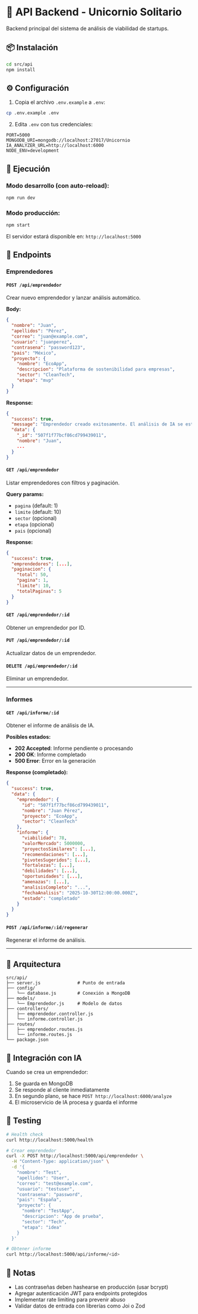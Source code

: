 # 🚀 API Backend - Unicornio Solitario

Backend principal del sistema de análisis de viabilidad de startups.

## 📦 Instalación

```bash
cd src/api
npm install
```

## ⚙️ Configuración

1. Copia el archivo `.env.example` a `.env`:
```bash
cp .env.example .env
```

2. Edita `.env` con tus credenciales:
```env
PORT=5000
MONGODB_URI=mongodb://localhost:27017/Unicornio
IA_ANALYZER_URL=http://localhost:6000
NODE_ENV=development
```

## 🚀 Ejecución

### Modo desarrollo (con auto-reload):
```bash
npm run dev
```

### Modo producción:
```bash
npm start
```

El servidor estará disponible en: `http://localhost:5000`

## 📡 Endpoints

### **Emprendedores**

#### `POST /api/emprendedor`
Crear nuevo emprendedor y lanzar análisis automático.

**Body:**
```json
{
  "nombre": "Juan",
  "apellidos": "Pérez",
  "correo": "juan@example.com",
  "usuario": "juanperez",
  "contrasena": "password123",
  "pais": "México",
  "proyecto": {
    "nombre": "EcoApp",
    "descripcion": "Plataforma de sostenibilidad para empresas",
    "sector": "CleanTech",
    "etapa": "mvp"
  }
}
```

**Response:**
```json
{
  "success": true,
  "message": "Emprendedor creado exitosamente. El análisis de IA se está procesando.",
  "data": {
    "_id": "507f1f77bcf86cd799439011",
    "nombre": "Juan",
    ...
  }
}
```

#### `GET /api/emprendedor`
Listar emprendedores con filtros y paginación.

**Query params:**
- `pagina` (default: 1)
- `limite` (default: 10)
- `sector` (opcional)
- `etapa` (opcional)
- `pais` (opcional)

**Response:**
```json
{
  "success": true,
  "emprendedores": [...],
  "paginacion": {
    "total": 50,
    "pagina": 1,
    "limite": 10,
    "totalPaginas": 5
  }
}
```

#### `GET /api/emprendedor/:id`
Obtener un emprendedor por ID.

#### `PUT /api/emprendedor/:id`
Actualizar datos de un emprendedor.

#### `DELETE /api/emprendedor/:id`
Eliminar un emprendedor.

---

### **Informes**

#### `GET /api/informe/:id`
Obtener el informe de análisis de IA.

**Posibles estados:**
- **202 Accepted**: Informe pendiente o procesando
- **200 OK**: Informe completado
- **500 Error**: Error en la generación

**Response (completado):**
```json
{
  "success": true,
  "data": {
    "emprendedor": {
      "id": "507f1f77bcf86cd799439011",
      "nombre": "Juan Pérez",
      "proyecto": "EcoApp",
      "sector": "CleanTech"
    },
    "informe": {
      "viabilidad": 78,
      "valorMercado": 5000000,
      "proyectosSimilares": [...],
      "recomendaciones": [...],
      "pivotesSugeridos": [...],
      "fortalezas": [...],
      "debilidades": [...],
      "oportunidades": [...],
      "amenazas": [...],
      "analisisCompleto": "...",
      "fechaAnalisis": "2025-10-30T12:00:00.000Z",
      "estado": "completado"
    }
  }
}
```

#### `POST /api/informe/:id/regenerar`
Regenerar el informe de análisis.

---

## 🔧 Arquitectura

```
src/api/
├── server.js              # Punto de entrada
├── config/
│   └── database.js        # Conexión a MongoDB
├── models/
│   └── Emprendedor.js     # Modelo de datos
├── controllers/
│   ├── emprendedor.controller.js
│   └── informe.controller.js
├── routes/
│   ├── emprendedor.routes.js
│   └── informe.routes.js
└── package.json
```

## 🔗 Integración con IA

Cuando se crea un emprendedor:
1. Se guarda en MongoDB
2. Se responde al cliente inmediatamente
3. En segundo plano, se hace `POST http://localhost:6000/analyze`
4. El microservicio de IA procesa y guarda el informe

## 🧪 Testing

```bash
# Health check
curl http://localhost:5000/health

# Crear emprendedor
curl -X POST http://localhost:5000/api/emprendedor \
  -H "Content-Type: application/json" \
  -d '{
    "nombre": "Test",
    "apellidos": "User",
    "correo": "test@example.com",
    "usuario": "testuser",
    "contrasena": "password",
    "pais": "España",
    "proyecto": {
      "nombre": "TestApp",
      "descripcion": "App de prueba",
      "sector": "Tech",
      "etapa": "idea"
    }
  }'

# Obtener informe
curl http://localhost:5000/api/informe/<id>
```

## 📝 Notas

- Las contraseñas deben hashearse en producción (usar bcrypt)
- Agregar autenticación JWT para endpoints protegidos
- Implementar rate limiting para prevenir abuso
- Validar datos de entrada con librerías como Joi o Zod
